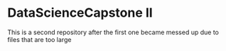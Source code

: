 # DataScienceCapstone II
 This is a second repository after the first one became messed up due to files that are too large
